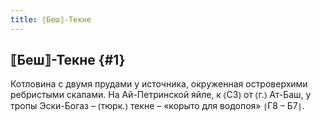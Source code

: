 ```yaml
---
title: ⟦Беш⟧-Текне
---
```

## ⟦Беш⟧-Текне {#1}

Котловина с двумя прудами у источника, окруженная островерхими ребристыми скалами. На Ай-Петринской яйле, к ⦅СЗ⦆ от ⦅г.⦆ Ат-Баш, у тропы Эски-Богаз – ⦅тюрк.⦆ текне – «корыто для водопоя» ⦃Г8 – Б7⦄.
